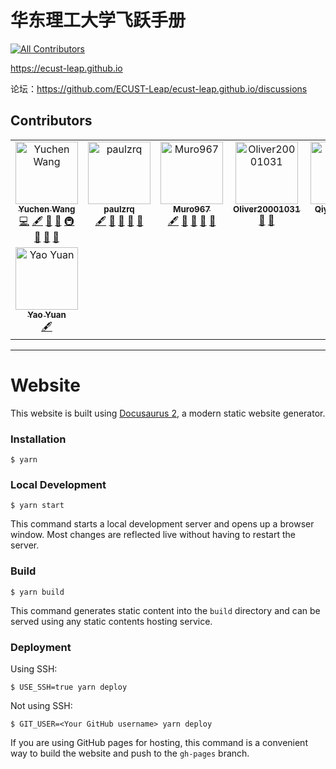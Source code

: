 # 华东理工大学飞跃手册
<!-- ALL-CONTRIBUTORS-BADGE:START - Do not remove or modify this section -->
[![All Contributors](https://img.shields.io/badge/all_contributors-8-orange.svg?style=flat-square)](#contributors-)
<!-- ALL-CONTRIBUTORS-BADGE:END -->

https://ecust-leap.github.io

论坛：https://github.com/ECUST-Leap/ecust-leap.github.io/discussions

## Contributors

<!-- ALL-CONTRIBUTORS-LIST:START - Do not remove or modify this section -->
<!-- prettier-ignore-start -->
<!-- markdownlint-disable -->
<table>
  <tbody>
    <tr>
      <td align="center" valign="top" width="14.28%"><a href="https://github.com/Yuchen-Wang-SH"><img src="https://avatars.githubusercontent.com/u/17931662?v=4?s=100" width="100px;" alt="Yuchen Wang"/><br /><sub><b>Yuchen Wang</b></sub></a><br /><a href="https://github.com/ECUST-Leap/ecust-leap.github.io/commits?author=Yuchen-Wang-SH" title="Code">💻</a> <a href="#content-Yuchen-Wang-SH" title="Content">🖋</a> <a href="https://github.com/ECUST-Leap/ecust-leap.github.io/commits?author=Yuchen-Wang-SH" title="Documentation">📖</a> <a href="#ideas-Yuchen-Wang-SH" title="Ideas, Planning, & Feedback">🤔</a> <a href="#infra-Yuchen-Wang-SH" title="Infrastructure (Hosting, Build-Tools, etc)">🚇</a> <a href="#maintenance-Yuchen-Wang-SH" title="Maintenance">🚧</a> <a href="#projectManagement-Yuchen-Wang-SH" title="Project Management">📆</a> <a href="#tool-Yuchen-Wang-SH" title="Tools">🔧</a></td>
      <td align="center" valign="top" width="14.28%"><a href="https://github.com/paulzrq"><img src="https://avatars.githubusercontent.com/u/68681350?v=4?s=100" width="100px;" alt="paulzrq"/><br /><sub><b>paulzrq</b></sub></a><br /><a href="#content-paulzrq" title="Content">🖋</a> <a href="https://github.com/ECUST-Leap/ecust-leap.github.io/commits?author=paulzrq" title="Documentation">📖</a> <a href="#ideas-paulzrq" title="Ideas, Planning, & Feedback">🤔</a> <a href="#maintenance-paulzrq" title="Maintenance">🚧</a> <a href="#projectManagement-paulzrq" title="Project Management">📆</a></td>
      <td align="center" valign="top" width="14.28%"><a href="https://github.com/Muro967"><img src="https://avatars.githubusercontent.com/u/103167971?v=4?s=100" width="100px;" alt="Muro967"/><br /><sub><b>Muro967</b></sub></a><br /><a href="#content-Muro967" title="Content">🖋</a> <a href="https://github.com/ECUST-Leap/ecust-leap.github.io/commits?author=Muro967" title="Documentation">📖</a> <a href="#ideas-Muro967" title="Ideas, Planning, & Feedback">🤔</a> <a href="#maintenance-Muro967" title="Maintenance">🚧</a> <a href="#projectManagement-Muro967" title="Project Management">📆</a></td>
	  <td align="center" valign="top" width="14.28%"><a href="https://github.com/Oliver20001031"><img src="https://avatars.githubusercontent.com/u/123611315?v=4?s=100" width="100px;" alt="Oliver20001031"/><br /><sub><b>Oliver20001031</b></sub></a><br /><a href="#ideas-Oliver20001031" title="Ideas, Planning, & Feedback">🤔</a> <a href="#maintenance-Oliver20001031" title="Maintenance">🚧</a></td>
      <td align="center" valign="top" width="14.28%"><a href="https://github.com/Qiying-Hong"><img src="https://avatars.githubusercontent.com/u/113129569?v=4?s=100" width="100px;" alt="Qiying-Hong"/><br /><sub><b>Qiying-Hong</b></sub></a><br /><a href="https://github.com/ECUST-Leap/ecust-leap.github.io/commits?author=Qiying-Hong" title="Documentation">📖</a> <a href="#maintenance-Qiying-Hong" title="Maintenance">🚧</a></td>
      <td align="center" valign="top" width="14.28%"><a href="https://github.com/pvvq"><img src="https://avatars.githubusercontent.com/u/57176977?v=4?s=100" width="100px;" alt="pwq"/><br /><sub><b>pwq</b></sub></a><br /><a href="#content-pvvq" title="Content">🖋</a> <a href="#ideas-pvvq" title="Ideas, Planning, & Feedback">🤔</a></td>
      <td align="center" valign="top" width="14.28%"><a href="https://github.com/JianAN1999"><img src="https://avatars.githubusercontent.com/u/118014310?v=4?s=100" width="100px;" alt="JianAN1999"/><br /><sub><b>JianAN1999</b></sub></a><br /><a href="#content-JianAN1999" title="Content">🖋</a></td>
    </tr>
    <tr>
      <td align="center" valign="top" width="14.28%"><a href="http://yaoyuan00.github.io"><img src="https://avatars.githubusercontent.com/u/17263346?v=4?s=100" width="100px;" alt="Yao Yuan"/><br /><sub><b>Yao Yuan</b></sub></a><br /><a href="#content-yaodayuan" title="Content">🖋</a></td>
    </tr>
  </tbody>
</table>

<!-- markdownlint-restore -->
<!-- prettier-ignore-end -->

<!-- ALL-CONTRIBUTORS-LIST:END -->

<!-- ALL-CONTRIBUTORS-LIST:START - Do not remove or modify this section -->
<!-- prettier-ignore-start -->
<!-- markdownlint-disable -->

<!-- markdownlint-restore -->
<!-- prettier-ignore-end -->

<!-- ALL-CONTRIBUTORS-LIST:END -->

---

# Website

This website is built using [Docusaurus 2](https://docusaurus.io/), a modern static website generator.

### Installation

```
$ yarn
```

### Local Development

```
$ yarn start
```

This command starts a local development server and opens up a browser window. Most changes are reflected live without having to restart the server.

### Build

```
$ yarn build
```

This command generates static content into the `build` directory and can be served using any static contents hosting service.

### Deployment

Using SSH:

```
$ USE_SSH=true yarn deploy
```

Not using SSH:

```
$ GIT_USER=<Your GitHub username> yarn deploy
```

If you are using GitHub pages for hosting, this command is a convenient way to build the website and push to the `gh-pages` branch.
